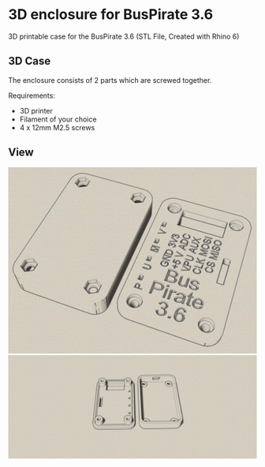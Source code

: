 # 3D enclosure for BusPirate 3.6
3D printable case for the BusPirate 3.6 (STL File, Created with Rhino 6)

## 3D Case

The enclosure consists of 2 parts which are screwed together. 

Requirements:
* 3D printer 
* Filament of your choice
* 4 x 12mm M2.5 screws

## View
![Example Case](iso.jpg)
![Example Case](inside.jpg)

